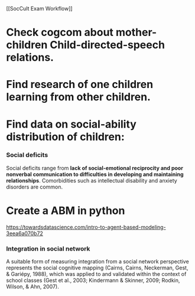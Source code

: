 

[[SocCult Exam Workflow]]


# Check cogcom about mother-children Child-directed-speech relations.



# Find research of one children learning from other children.



# Find data on social-ability distribution of children:
### Social deficits
Social deficits range from **lack of social-emotional reciprocity and poor nonverbal communication to difficulties in developing and maintaining relationships**. Comorbidities such as intellectual disability and anxiety disorders are common.


# Create a ABM in python

https://towardsdatascience.com/intro-to-agent-based-modeling-3eea6a070b72



### Integration in social network
A suitable form of measuring integration from a social network perspective represents the social cognitive mapping (Cairns, Cairns, Neckerman, Gest, & Gariépy, 1988), which was applied to and validated within the context of school classes (Gest et al., 2003; Kindermann & Skinner, 2009; Rodkin, Wilson, & Ahn, 2007).


